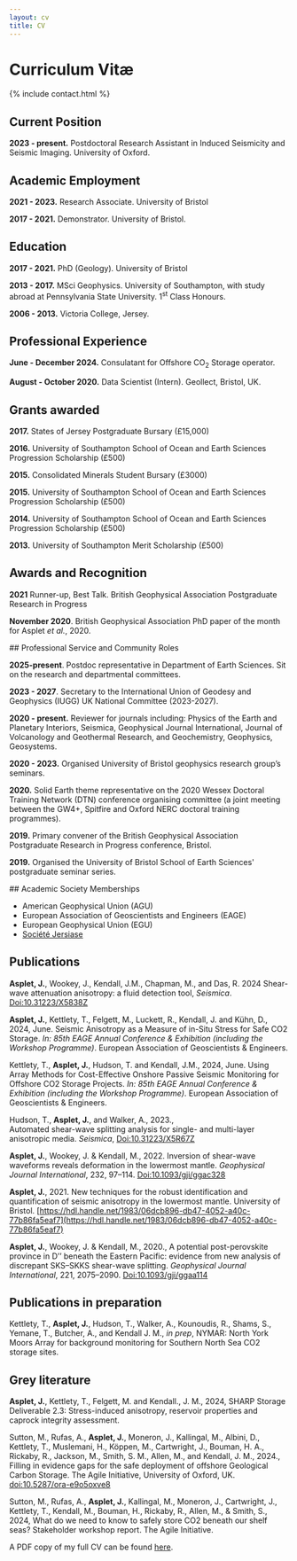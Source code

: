 ```yaml
---
layout: cv
title: CV
---
```


# Curriculum Vitæ

{% include contact.html %}

## Current Position

**2023 - present.** Postdoctoral Research Assistant in Induced Seismicity and Seismic Imaging. University of Oxford. 

## Academic Employment

**2021 - 2023.** Research Associate. University of Bristol

**2017 - 2021.** Demonstrator. University of Bristol. 

## Education

**2017 - 2021.** PhD (Geology). University of Bristol

**2013 - 2017.** MSci Geophysics. University of Southampton, with study abroad at Pennsylvania State University. 1<sup>st</sup> Class Honours.

**2006 - 2013.** Victoria College, Jersey.
 
## Professional Experience

**June - December 2024.** Consulatant for Offshore CO<sub>2</sub> Storage operator.

**August - October 2020.** Data Scientist (Intern). Geollect, Bristol, UK. 

## Grants awarded

**2017.** States of Jersey Postgraduate Bursary (£15,000)

**2016.** University of Southampton School of Ocean and Earth Sciences Progression Scholarship (£500)

**2015.** Consolidated Minerals Student Bursary (£3000)

**2015.** University of Southampton School of Ocean and Earth Sciences Progression Scholarship (£500)

**2014.** University of Southampton School of Ocean and Earth Sciences Progression Scholarship (£500)

**2013.** University of Southampton Merit Scholarship (£500)

## Awards and Recognition

**2021** Runner-up, Best Talk. British Geophysical Association Postgraduate Research in Progress

**November 2020**. British Geophysical Association PhD paper of the month for Asplet _et al._, 2020.

## Professional Service and Community Roles

**2025-present**. Postdoc representative in Department of Earth Sciences. Sit on the research and departmental committees.  

**2023 - 2027**. Secretary to the International Union of Geodesy and Geophysics (IUGG) UK National Committee (2023-2027).

**2020 - present.** Reviewer for journals including: Physics of the Earth and Planetary Interiors, Seismica, Geophysical Journal International, Journal of Volcanology and Geothermal Research, and Geochemistry, Geophysics, Geosystems. 

**2020 - 2023.** Organised University of Bristol geophysics research group’s seminars.

**2020.** Solid Earth theme representative on the 2020 Wessex Doctoral Training Network (DTN) conference organising committee (a joint meeting between the GW4+, Spitfire and Oxford NERC doctoral training programmes).

**2019.** Primary convener of the British Geophysical Association Postgraduate Research in Progress conference, Bristol.

**2019.** Organised the University of Bristol School of Earth Sciences' postgraduate seminar series.

## Academic Society Memberships 

 - American Geophysical Union (AGU)
 - European Association of Geoscientists and Engineers (EAGE)
 - European Geophysical Union (EGU)
 - [Société Jersiase](https://www.societe.je/)

## Publications 

**Asplet, J.**, Wookey, J., Kendall, J.M., Chapman, M., and Das, R. 2024 
Shear-wave attenuation anisotropy: a fluid detection tool, _Seismica_. [Doi:10.31223/X5838Z](Doi:10.31223/X5838Z)

**Asplet, J.**, Kettlety, T., Felgett, M., Luckett, R., Kendall, J. and Kühn, D., 2024, June. Seismic Anisotropy as a Measure of in-Situ Stress for Safe CO2 Storage. _In: 85th EAGE Annual Conference & Exhibition (including the Workshop Programme)_. European Association of Geoscientists & Engineers.

Kettlety, T., **Asplet, J.**, Hudson, T. and Kendall, J.M., 2024, June. Using Array Methods for Cost-Effective Onshore Passive Seismic Monitoring for Offshore CO2 Storage Projects. _In: 85th EAGE Annual Conference & Exhibition (including the Workshop Programme)_. European Association of Geoscientists & Engineers.

Hudson, T., **Asplet, J.**, and Walker, A., 2023.,  
Automated shear-wave splitting analysis for single- and multi-layer anisotropic media. _Seismica_, [Doi:10.31223/X5R67Z](Doi:10.31223/X5R67Z)

**Asplet, J.**, Wookey, J. & Kendall, M., 2022.
Inversion of shear-wave waveforms reveals deformation in the lowermost mantle. 
_Geophysical Journal International_, 232, 97–114. [Doi:10.1093/gji/ggac328](Doi:10.1093/gji/ggac328)

**Asplet, J.**, 2021.
New techniques for the robust identification and quantification of seismic anisotropy in the lowermost mantle. University of Bristol. [https://hdl.handle.net/1983/06dcb896-db47-4052-a40c-77b86fa5eaf7](https://hdl.handle.net/1983/06dcb896-db47-4052-a40c-77b86fa5eaf7)

**Asplet, J.**, Wookey, J. & Kendall, M., 2020., 
A potential post-perovskite province in D’’ beneath the Eastern Pacific: evidence from new analysis of discrepant SKS–SKKS shear-wave splitting.
_Geophysical Journal International_, 221, 2075–2090. [Doi:10.1093/gji/ggaa114](Doi:10.1093/gji/ggaa114)

## Publications in preparation

Kettlety, T., **Asplet, J.**, Hudson, T., Walker, A., Kounoudis, R., Shams, S., Yemane, T., Butcher, A., and Kendall J. M., _in prep_, NYMAR: North York Moors Array for background monitoring for Southern North Sea CO2 storage sites.

## Grey literature

**Asplet, J.**, Kettlety, T., Felgett, M. and Kendall., J. M., 2024, SHARP Storage Deliverable 2.3: Stress-induced anisotropy, reservoir properties and caprock integrity assessment. 

Sutton, M., Rufas, A., **Asplet, J.**, Moneron, J., Kallingal, M., Albini, D., Kettlety, T., Muslemani, H., Köppen, M., Cartwright, J., Bouman, H. A., Rickaby, R., Jackson, M., Smith, S. M., Allen, M., and Kendall, J. M., 2024., Filling in evidence gaps for the safe deployment of offshore Geological Carbon Storage. The Agile Initiative, University of Oxford, UK. [doi:10.5287/ora-e9o5oxve8]([doi:10.5287/ora-e9o5oxve8])

Sutton, M., Rufas, A., **Asplet, J.**, Kallingal, M., Moneron, J., Cartwright, J., Kettlety, T., Kendall, M., Bouman, H., Rickaby, R., Allen, M., & Smith, S., 2024, What do we need to know to safely store CO2 beneath our shelf seas? Stakeholder workshop report. The Agile Initiative.



A PDF copy of my full CV can be found [here](/Joseph_Asplet_CV.pdf).


